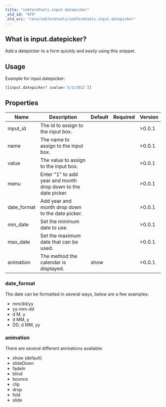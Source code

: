 ```yaml
---
title: "sekFormTools.input.datepicker"
_old_id: "979"
_old_uri: "revo/sekformtools/sekformtools.input.datepicker"
---
```


## What is input.datepicker?

Add a datepicker to a form quickly and easily using this snippet.

## Usage

Example for input.datepicker:

``` php 
[[input.datepicker? &value=`5/3/2012`]]
```

## Properties

| Name | Description | Default | Required | Version |
|------|-------------|---------|----------|---------|
| input\_id | The id to assign to the input box. |  |  | >0.0.1 |
| name | The name to assign to the input box. |  |  | >0.0.1 |
| value | The value to assign to the input box. |  |  | >0.0.1 |
| menu | Enter "1" to add year and month drop down to the date picker. |  |  | >0.0.1 |
| date\_format | Add year and month drop down to the date picker. |  |  | >0.0.1 |
| min\_date | Set the minimum date to use. |  |  | >0.0.1 |
| max\_date | Set the maximum date that can be used. |  |  | >0.0.1 |
| animation | The method the calendar is displayed. | show |  | >0.0.1 |

### date\_format

The date can be formatted in several ways, below are a few examples:

- mm/dd/yy
- yy-mm-dd
- d M, y
- d MM, y
- DD, d MM, yy

### animation

There are several different animations available:

- show (default)
- slideDown
- fadeIn
- blind
- bounce
- clip
- drop
- fold
- slide